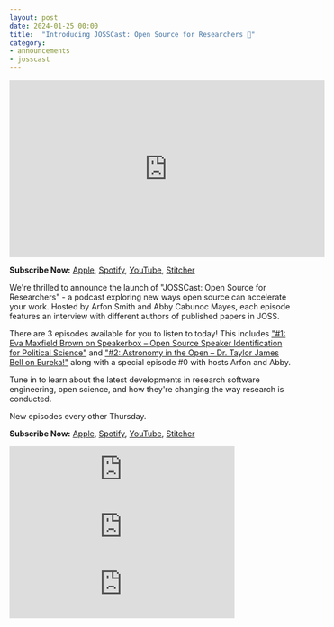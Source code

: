 ```yaml
---
layout: post
date: 2024-01-25 00:00
title:  "Introducing JOSSCast: Open Source for Researchers 🎉"
category:
- announcements
- josscast
---
```


<iframe width="560" height="315" src="https://www.youtube.com/embed/fp4XibpIc5M?si=h9K2MGep8KDUnWN4" title="YouTube video player" frameborder="0" allow="accelerometer; autoplay; clipboard-write; encrypted-media; gyroscope; picture-in-picture; web-share" allowfullscreen></iframe>

**Subscribe Now:** [Apple](https://podcasts.apple.com/ca/podcast/josscast-open-source-for-researchers/id1725931379), [Spotify](https://open.spotify.com/show/42YQ4O6sbz7ZDi8qbOiX5E), [YouTube](https://www.youtube.com/@JOSSCast), [Stitcher](https://www.stitcher.com/show/1083770)

We're thrilled to announce the launch of "JOSSCast: Open Source for Researchers" - a podcast exploring new ways open source can accelerate your work. Hosted by Arfon Smith and Abby Cabunoc Mayes, each episode features an interview with different authors of published papers in JOSS.

There are 3 episodes available for you to listen to today! This includes ["#1: Eva Maxfield Brown on Speakerbox – Open Source Speaker Identification for Political Science"](/2024/01/josscast-1-eva-maxfield-brown-on-speakerbox) and ["#2: Astronomy in the Open – Dr. Taylor James Bell on Eureka!"](/2024/01/josscast-2-dr-taylor-james-bell-on-eureka) along with a special episode #0 with hosts Arfon and Abby.

Tune in to learn about the latest developments in research software engineering, open science, and how they're changing the way research is conducted.

New episodes every other Thursday.


**Subscribe Now:** [Apple](https://podcasts.apple.com/ca/podcast/josscast-open-source-for-researchers/id1725931379), [Spotify](https://open.spotify.com/show/42YQ4O6sbz7ZDi8qbOiX5E), [YouTube](https://www.youtube.com/@JOSSCast), [Stitcher](https://www.stitcher.com/show/1083770)


<iframe src="https://podcasters.spotify.com/pod/show/josscast/embed/episodes/Introducing-Open-Source-for-Researchers-e2egjo8/a-aasoe95" height="102px" width="400px" frameborder="0" scrolling="no"></iframe>

<iframe src="https://podcasters.spotify.com/pod/show/josscast/embed/episodes/Eva-Maxfield-Brown-on-Speakerbox--Open-Source-Speaker-Identification-for-Political-Science-e2ers58/a-aasoesd" height="102px" width="400px" frameborder="0" scrolling="no"></iframe>

<iframe src="https://podcasters.spotify.com/pod/show/josscast/embed/episodes/Astronomy-in-the-Open--Dr--Taylor-James-Bell-on-Eureka-e2ersul/a-aasohms" height="102px" width="400px" frameborder="0" scrolling="no"></iframe>


